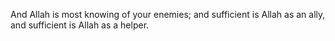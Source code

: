 And Allah is most knowing of your enemies; and sufficient is Allah as an ally, and sufficient is Allah as a helper.